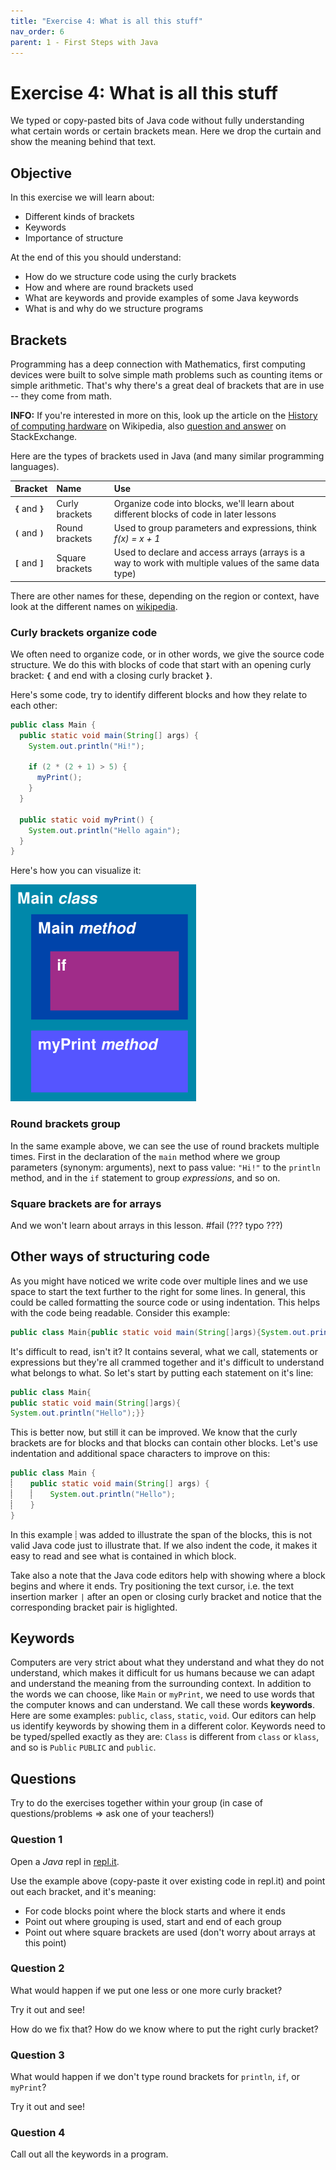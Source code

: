```yaml
---
title: "Exercise 4: What is all this stuff"
nav_order: 6
parent: 1 - First Steps with Java
---
```


# Exercise 4: What is all this stuff

We typed or copy-pasted bits of Java code without fully understanding what certain words or certain brackets mean. Here we drop the curtain and show the meaning behind that text.

## Objective

In this exercise we will learn about:
 * Different kinds of brackets
 * Keywords
 * Importance of structure

At the end of this you should understand:
 * How do we structure code using the curly brackets
 * How and where are round brackets used
 * What are keywords and provide examples of some Java keywords
 * What is and why do we structure programs

## Brackets

Programming has a deep connection with Mathematics, first computing devices were built to solve simple math problems such as counting items or simple arithmetic. That's why there's a great deal of brackets that are in use -- they come from math.

**INFO:** If you're interested in more on this, look up the article on the [History of computing hardware](https://en.wikipedia.org/wiki/History_of_computing_hardware) on Wikipedia, also [question and answer](https://softwareengineering.stackexchange.com/questions/136987/what-does-mathematics-have-to-do-with-programming) on StackExchange.

Here are the types of brackets used in Java (and many similar programming languages).

| Bracket             | Name            | Use                                                                                             |
|:--------------------|:----------------|:------------------------------------------------------------------------------------------------|
| **`{`** and **`}`** | Curly brackets  | Organize code into blocks, we'll learn about different blocks of code in later lessons                |
| **`(`** and **`)`** | Round brackets  | Used to group parameters and expressions, think _f(x) = x + 1_                                        |
| **`[`** and **`]`** | Square brackets | Used to declare and access arrays (arrays is a way to work with multiple values of the same data type)|

There are other names for these, depending on the region or context, have look at the different names on [wikipedia](https://en.wikipedia.org/wiki/Bracket#Names_for_various_bracket_symbols).

### Curly brackets organize code

We often need to organize code, or in other words, we give the source code structure. We do this with blocks of code that start with an opening curly bracket: **`{`** and end with a closing curly bracket **`}`**.

Here's some code, try to identify different blocks  and how they relate to each other:

```java
public class Main {
  public static void main(String[] args) {
    System.out.println("Hi!");

    if (2 * (2 + 1) > 5) {
      myPrint();
    }
  }

  public static void myPrint() {
    System.out.println("Hello again");
  }
}
```

Here's how you can visualize it:

![Blocks of code in our example](blocks.png)


### Round brackets group

In the same example above, we can see the use of round brackets multiple times. First in the declaration of the `main` method where we group parameters (synonym: arguments), next to pass value: `"Hi!"` to the `println` method, and in the `if` statement to group _expressions_, and so on.


### Square brackets are for arrays

And we won't learn about arrays in this lesson. #fail (??? typo ???)

## Other ways of structuring code

As you might have noticed we write code over multiple lines and we use space to start the text further to the right for some lines. In general, this could be called formatting the source code or using indentation. This helps with the code being readable. Consider this example:

```java
public class Main{public static void main(String[]args){System.out.println("Hello")}}
```

It's difficult to read, isn't it? It contains several, what we call, statements or expressions but they're all crammed together and it's difficult to understand what belongs to what. So let's start by putting each statement on it's line:

```java
public class Main{
public static void main(String[]args){
System.out.println("Hello");}}
```

This is better now, but still it can be improved. We know that the curly brackets are for blocks and that blocks can contain other blocks. Let's use indentation and additional space characters to improve on this:


```java
public class Main {
⸽    public static void main(String[] args) {
⸽    ⸽    System.out.println("Hello");
⸽    }
}
```

In this example `⸽` was added to illustrate the span of the blocks, this is not valid Java code just to illustrate that. If we also indent the code, it makes it easy to read and see what is contained in which block.

Take also a note that the Java code editors help with showing where a block begins and where it ends. Try positioning the text cursor, i.e. the text insertion marker `|` after an open or closing curly bracket and notice that the corresponding bracket pair is higlighted.

## Keywords

Computers are very strict about what they understand and what they do not understand, which makes it difficult for us humans because we can adapt and understand the meaning from the surrounding context. In addition to the words we can choose, like `Main` or `myPrint`, we need to use words that the computer knows and can understand. We call these words **keywords**. Here are some examples: `public`, `class`, `static`, `void`. Our editors can help us identify keywords by showing them in a different color. Keywords need to be typed/spelled exactly as they are: `Class` is different from `class` or `klass`, and so is `Public` `PUBLIC` and `public`.

## Questions
Try to do the exercises together within your group (in case of questions/problems => ask one of your teachers!)

### Question 1
Open a *Java* repl in [repl.it](https://repl.it/).

Use the example above (copy-paste it over existing code in repl.it) and point out each bracket, and it's meaning:

 * For code blocks point where the block starts and where it ends
 * Point out where grouping is used, start and end of each group
 * Point out where square brackets are used (don't worry about arrays at this point)

### Question 2
What would happen if we put one less or one more curly bracket?

Try it out and see!

How do we fix that? How do we know where to put the right curly bracket?

### Question 3
What would happen if we don't type round brackets for `println`, `if`, or `myPrint`?

Try it out and see!

### Question 4
Call out all the keywords in a program.
